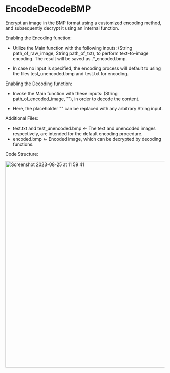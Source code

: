 # EncodeDecodeBMP

Encrypt an image in the BMP format using a customized encoding method, and subsequently decrypt it using an internal function.



Enabling the Encoding function:

- Utilize the Main function with the following inputs: (String path_of_raw_image, String path_of_txt), to perform text-to-image encoding. The result will be saved as .*_encoded.bmp.

- In case no input is specified, the encoding process will default to using the files test_unencoded.bmp and test.txt for encoding.


Enabling the Decoding function:

- Invoke the Main function with these inputs: (String path_of_encoded_image, \""), in order to decode the content.

- Here, the placeholder \"" can be replaced with any arbitrary String input.


Additional Files:

- test.txt and test_unencoded.bmp <- The text and unencoded images respectively, are intended for the default encoding procedure.
- encoded.bmp <- Encoded image, which can be decrypted by decoding functions.


Code Structure:

   
<img width="653" alt="Screenshot 2023-08-25 at 11 59 41" src="https://github.com/Ji2018/EncodeDecodeBMP/assets/40760742/476094ce-0dc7-4a83-ae8b-774d4fe24d96">
